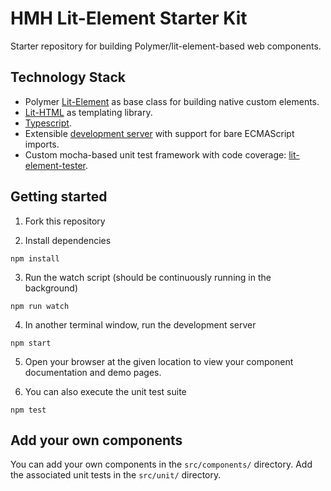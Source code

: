 # HMH Lit-Element Starter Kit

Starter repository for building Polymer/lit-element-based web components. 

## Technology Stack

* Polymer [Lit-Element](https://github.com/Polymer/lit-element) as base class for building native custom elements.
* [Lit-HTML](https://polymer.github.io/lit-html/) as templating library.
* [Typescript](http://www.typescriptlang.org/).
* Extensible [development server](https://github.com/hmhco/mtl-nodejs-base-server) with support for bare ECMAScript imports.
* Custom mocha-based unit test framework with code coverage: [lit-element-tester](https://github.com/drochgenius/lit-element-tester).

## Getting started

1. Fork this repository

2. Install dependencies

```
npm install
```

3. Run the watch script (should be continuously running in the background)

```
npm run watch
```

4. In another terminal window, run the development server

```
npm start
```

5. Open your browser at the given location to view your component documentation and demo pages.

6. You can also execute the unit test suite

```
npm test
```

## Add your own components

You can add your own components in the `src/components/` directory.
Add the associated unit tests in the `src/unit/` directory.
